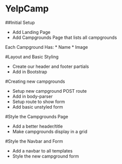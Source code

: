 # YelpCamp

##Initial Setup
* Add Landing Page
* Add Campgrounds Page that lists all campgrounds

Each Campground Has:
    * Name
    * Image
     
#Layout and Basic Styling
* Create our header and footer partials
* Add in Bootstrap

#Creating new campgrounds
* Setup new campground POST route
* Add in body-parser
* Setup route to show form
* Add basic unstyled form

#Style the Campgrounds Page
* Add a better header/title
* Make campgrounds display in a grid

#Style the Navbar and Form
* Add a navbar to all templates
* Style the new campground form